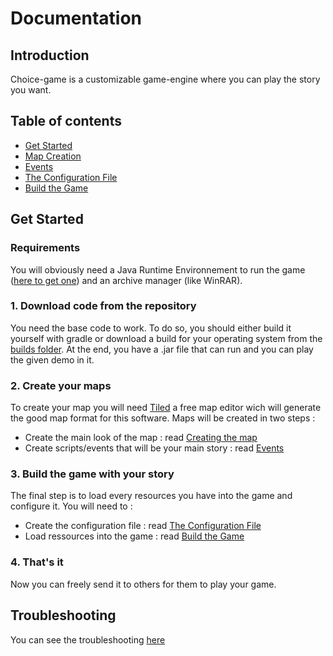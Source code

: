 # Documentation

## Introduction

Choice-game is a customizable game-engine where you can play the story you want.

## Table of contents
* [Get Started](Get_started.md#get-started)
* [Map Creation](Map_creation.md#map-creation)
* [Events](Events.md#events)
* [The Configuration File](Config.md#the-configuration-file)
* [Build the Game](Build.md#build-the-game)

## Get Started
### Requirements
You will obviously need a Java Runtime Environnement to run the game ([here to get one](https://www.java.com/download/)) and an archive manager (like WinRAR).
### 1. Download code from the repository
You need the base code to work. To do so, you should either build it yourself with gradle or download a build for your operating system from the [builds folder](https://github.com/kalioz/Choice-Game/tree/master/builds). At the end, you have a .jar file that can run and you can play the given demo in it.
### 2. Create your maps
To create your map you will need [Tiled](http://www.mapeditor.org/) a free map editor wich will generate the good map format for this software. Maps will be created in two steps :

* Create the main look of the map : read [Creating the map](Map_creation.md#map-creation)
* Create scripts/events that will be your main story : read [Events](Events.md#events)

### 3. Build the game with your story
The final step is to load every resources you have into the game and configure it. You will need to :

* Create the configuration file : read [The Configuration File](Config.md#the-configuration-file)
* Load ressources into the game : read [Build the Game](Build.md#build-the-game)

### 4. That's it
Now you can freely send it to others for them to play your game.

## Troubleshooting
You can see the troubleshooting [here](Build.md#3-test-the-resources)

